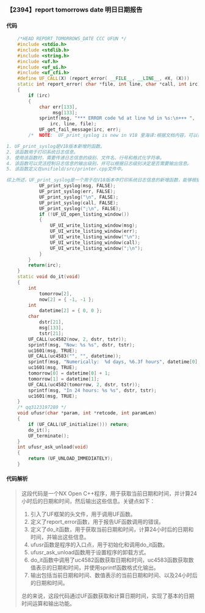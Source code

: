 ### 【2394】report tomorrows date 明日日期报告

#### 代码

```cpp
    /*HEAD REPORT_TOMORROWS_DATE CCC UFUN */  
    #include <stdio.h>  
    #include <stdlib.h>  
    #include <string.h>  
    #include <uf.h>  
    #include <uf_ui.h>  
    #include <uf_cfi.h>  
    #define UF_CALL(X) (report_error( __FILE__, __LINE__, #X, (X)))  
    static int report_error( char *file, int line, char *call, int irc)  
    {  
        if (irc)  
        {  
            char err[133],  
                 msg[133];  
            sprintf(msg, "*** ERROR code %d at line %d in %s:\n+++ ",  
                irc, line, file);  
            UF_get_fail_message(irc, err);  
        /*  NOTE:  UF_print_syslog is new in V18 里海译:根据文档内容，可以得出以下关键信息：

1. UF_print_syslog是V18版本新增的函数。
2. 该函数用于打印系统日志信息。
3. 使用该函数时，需要传递日志信息的级别、文件名、行号和格式化字符串。
4. 该函数可以灵活控制日志信息的输出级别，并可以根据日志级别决定是否需要输出信息。
5. 该函数定义在unifield/src/printer.cpp文件中。

综上所述，UF_print_syslog是一个用于在V18版本中打印系统日志信息的新增函数，能够根据日志级别来控制日志信息的输出。 */  
            UF_print_syslog(msg, FALSE);  
            UF_print_syslog(err, FALSE);  
            UF_print_syslog("\n", FALSE);  
            UF_print_syslog(call, FALSE);  
            UF_print_syslog(";\n", FALSE);  
            if (!UF_UI_open_listing_window())  
            {  
                UF_UI_write_listing_window(msg);  
                UF_UI_write_listing_window(err);  
                UF_UI_write_listing_window("\n");  
                UF_UI_write_listing_window(call);  
                UF_UI_write_listing_window(";\n");  
            }  
        }  
        return(irc);  
    }  
    static void do_it(void)  
    {  
        int  
            tomorrow[2],  
            now[2] = { -1, -1 };  
        int  
            datetime[2] = { 0, 0 };  
        char  
            dstr[21],  
            msg[133],  
            tstr[21];  
        UF_CALL(uc4582(now, 2, dstr, tstr));  
        sprintf(msg, "Now: %s %s", dstr, tstr);  
        uc1601(msg, TRUE);  
        UF_CALL(uc4583("", "", datetime));  
        sprintf(msg, "Numerically:  %d days, %6.3f hours", datetime[0], (double)((datetime[1]) / 600.0));  
        uc1601(msg, TRUE);  
        tomorrow[0] = datetime[0] + 1;  
        tomorrow[1] = datetime[1];  
        UF_CALL(uc4582(tomorrow, 2, dstr, tstr));  
        sprintf(msg, "In 24 hours: %s %s", dstr, tstr);  
        uc1601(msg, TRUE);  
    }  
    /* qq3123197280 */  
    void ufusr(char *param, int *retcode, int paramLen)  
    {  
        if (UF_CALL(UF_initialize())) return;  
        do_it();  
        UF_terminate();  
    }  
    int ufusr_ask_unload(void)  
    {  
        return (UF_UNLOAD_IMMEDIATELY);  
    }

```

#### 代码解析

> 这段代码是一个NX Open C++程序，用于获取当前日期和时间，并计算24小时后的日期和时间，然后输出这些信息。关键点如下：
>
> 1. 引入了UF框架的头文件，用于调用UF函数。
> 2. 定义了report_error函数，用于报告UF函数调用的错误。
> 3. 定义了do_it函数，用于获取当前日期和时间，计算24小时后的日期和时间，并输出这些信息。
> 4. ufusr函数是程序的入口点，用于初始化和调用do_it函数。
> 5. ufusr_ask_unload函数用于设置程序的卸载方式。
> 6. do_it函数中调用了uc4582函数获取日期和时间，uc4583函数获取数值表示的日期和时间，并使用sprintf函数格式化输出。
> 7. 输出包括当前日期和时间、数值表示的当前日期和时间、以及24小时后的日期和时间。
>
> 总的来说，这段代码通过UF函数获取和计算日期时间，实现了基本的日期时间运算和输出功能。
>
